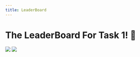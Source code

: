 ```yaml
---
title: LeaderBoard
---
```


# The LeaderBoard For Task 1! 🎇

![](/images/LT/1.png)
![](/images/LT/2.png)



<br>
